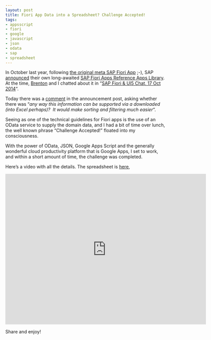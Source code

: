 ```yaml
---
layout: post
title: Fiori App Data into a Spreadsheet? Challenge Accepted!
tags:
- appsscript
- fiori
- google
- javascript
- json
- odata
- sap
- spreadsheet
---
```



In October last year, following [the original meta SAP Fiori App](https://www.youtube.com/watch?v=aVeQ4adHgaY) ;-), SAP [announced](http://scn.sap.com/community/ux-rds/blog/2014/10/27/introducing-the-sap-fiori-apps-reference-library) their own long-awaited [SAP Fiori Apps Reference Apps Library](http://www.sap.com/fiori-apps-library). At the time, [Brenton](www.bluefinsolutions.com/Blogs/Brenton-O-Callaghan/) and I chatted about it in “[SAP Fiori & UI5 Chat, 17 Oct 2014](https://www.youtube.com/watch?v=Hz3ZWWF0BFM)“.

Today there was a [comment](http://scn.sap.com/community/ux-rds/blog/2014/10/27/introducing-the-sap-fiori-apps-reference-library#comment-555838) in the announcement post, asking whether there was “*any way this information can be supported via a downloaded (into Excel perhaps)?  It would make sorting and filtering much easier*“.

Seeing as one of the technical guidelines for Fiori apps is the use of an OData service to supply the domain data, and I had a bit of time over lunch, the well known phrase “Challenge Accepted!” floated into my consciousness.

With the power of OData, JSON, Google Apps Script and the generally wonderful cloud productivity platform that is Google Apps, I set to work, and within a short amount of time, the challenge was completed.

Here’s a video with all the details. The spreadsheet is [here](https://docs.google.com/spreadsheets/d/1ob-0M9Qn6duMVxC05A2w1ekxR8H3Nc-etb_Fz6Y_4z0/edit?usp=sharing),

<iframe allowfullscreen="" frameborder="0" height="469" src="https://www.youtube.com/embed/B9FGqJFZbzQ?feature=oembed" width="625"></iframe>

Share and enjoy!

 


